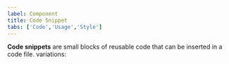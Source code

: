 ```yaml
---
label: Component
title: Code Snippet
tabs: ['Code','Usage','Style']
---
```


<page-intro>**Code snippets** are small blocks of reusable code that can be inserted in a code file.
variations:</page-intro>

<component 
    name="Code Snippet"
    component="code-snippet" 
    variation="code-snippet"
    codepen="mKJBoE"
    hasReactVersion="true"
    >
</component>
<component 
    name="Inline Code Snippet"
    component="code-snippet" 
    variation="code-snippet--inline"
    codepen="pKJWMK"
    haslightversion="true"
    hasReactVersion="true"
    >
</component>
<component 
    name="Multi Line Code Snippet"
    component="code-snippet" 
    variation="code-snippet--multi"
    codepen="ZRGXdq"
    hasReactVersion="true"
    >
</component>
<component-docs component="code-snippet"></component-docs>